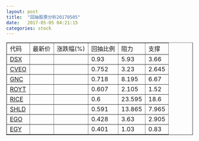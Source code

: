 ```yaml
---
layout: post
title:  "回抽股票分析20170505"
date:   2017-05-05 04:21:15
categories: stock
---
```

<script type="text/javascript">
var stockList = []
stockList.push('gb_dsx');
stockList.push('gb_cveo');
stockList.push('gb_gnc');
stockList.push('gb_royt');
stockList.push('gb_rice');
stockList.push('gb_shld');
stockList.push('gb_ego');
stockList.push('gb_egy');
</script>
<table border="1">
 <tr>
 <td>代码</td>
 <td>最新价</td>
 <td>涨跌幅(%)</td>
 <td>回抽比例</td>
 <td>阻力</td>
 <td>支撑</td>
</tr>
  <tr id="dsx">
  <td><a href="http://stock.finance.sina.com.cn/usstock/quotes/DSX.html" target="_blank">DSX</a></td><td></td><td></td><td>0.93</td><td>5.93</td><td>3.66</td></tr>
  <tr id="cveo">
  <td><a href="http://stock.finance.sina.com.cn/usstock/quotes/CVEO.html" target="_blank">CVEO</a></td><td></td><td></td><td>0.752</td><td>3.23</td><td>2.645</td></tr>
  <tr id="gnc">
  <td><a href="http://stock.finance.sina.com.cn/usstock/quotes/GNC.html" target="_blank">GNC</a></td><td></td><td></td><td>0.718</td><td>8.195</td><td>6.67</td></tr>
  <tr id="royt">
  <td><a href="http://stock.finance.sina.com.cn/usstock/quotes/ROYT.html" target="_blank">ROYT</a></td><td></td><td></td><td>0.607</td><td>2.105</td><td>1.52</td></tr>
  <tr id="rice">
  <td><a href="http://stock.finance.sina.com.cn/usstock/quotes/RICE.html" target="_blank">RICE</a></td><td></td><td></td><td>0.6</td><td>23.595</td><td>18.6</td></tr>
  <tr id="shld">
  <td><a href="http://stock.finance.sina.com.cn/usstock/quotes/SHLD.html" target="_blank">SHLD</a></td><td></td><td></td><td>0.591</td><td>13.865</td><td>7.965</td></tr>
  <tr id="ego">
  <td><a href="http://stock.finance.sina.com.cn/usstock/quotes/EGO.html" target="_blank">EGO</a></td><td></td><td></td><td>0.428</td><td>3.63</td><td>2.905</td></tr>
  <tr id="egy">
  <td><a href="http://stock.finance.sina.com.cn/usstock/quotes/EGY.html" target="_blank">EGY</a></td><td></td><td></td><td>0.401</td><td>1.03</td><td>0.83</td></tr>
</table>
